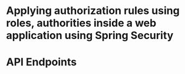 # Applying authorization rules using roles, authorities inside a web application using Spring Security

# API Endpoints

